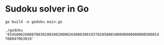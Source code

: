 # Sudoku solver in Go
`go build -o godoku main.go`

`./godoku '034580026080700301001002000026400030019370205000100090000000000500014760047063019'`
